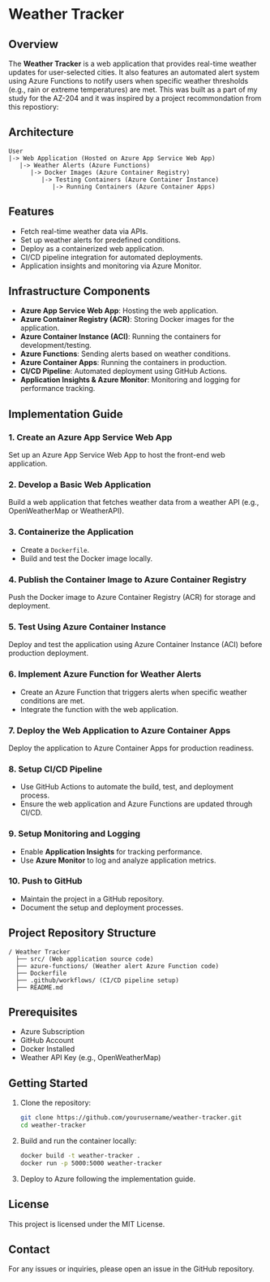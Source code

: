 # Weather Tracker

## Overview
The **Weather Tracker** is a web application that provides real-time weather updates for user-selected cities. It also features an automated alert system using Azure Functions to notify users when specific weather thresholds (e.g., rain or extreme temperatures) are met. This was built as a part of my study for the AZ-204 and it was inspired by a project recommondation from this repostiory:
<ul> </ul>

## Architecture
```
User
|-> Web Application (Hosted on Azure App Service Web App)
   |-> Weather Alerts (Azure Functions)
      |-> Docker Images (Azure Container Registry)
         |-> Testing Containers (Azure Container Instance)
            |-> Running Containers (Azure Container Apps)
```

## Features
- Fetch real-time weather data via APIs.
- Set up weather alerts for predefined conditions.
- Deploy as a containerized web application.
- CI/CD pipeline integration for automated deployments.
- Application insights and monitoring via Azure Monitor.

## Infrastructure Components
- **Azure App Service Web App**: Hosting the web application.
- **Azure Container Registry (ACR)**: Storing Docker images for the application.
- **Azure Container Instance (ACI)**: Running the containers for development/testing.
- **Azure Functions**: Sending alerts based on weather conditions.
- **Azure Container Apps**: Running the containers in production.
- **CI/CD Pipeline**: Automated deployment using GitHub Actions.
- **Application Insights & Azure Monitor**: Monitoring and logging for performance tracking.

## Implementation Guide
### 1. Create an Azure App Service Web App
Set up an Azure App Service Web App to host the front-end web application.

### 2. Develop a Basic Web Application
Build a web application that fetches weather data from a weather API (e.g., OpenWeatherMap or WeatherAPI).

### 3. Containerize the Application
- Create a `Dockerfile`.
- Build and test the Docker image locally.

### 4. Publish the Container Image to Azure Container Registry
Push the Docker image to Azure Container Registry (ACR) for storage and deployment.

### 5. Test Using Azure Container Instance
Deploy and test the application using Azure Container Instance (ACI) before production deployment.

### 6. Implement Azure Function for Weather Alerts
- Create an Azure Function that triggers alerts when specific weather conditions are met.
- Integrate the function with the web application.

### 7. Deploy the Web Application to Azure Container Apps
Deploy the application to Azure Container Apps for production readiness.

### 8. Setup CI/CD Pipeline
- Use GitHub Actions to automate the build, test, and deployment process.
- Ensure the web application and Azure Functions are updated through CI/CD.

### 9. Setup Monitoring and Logging
- Enable **Application Insights** for tracking performance.
- Use **Azure Monitor** to log and analyze application metrics.

### 10. Push to GitHub
- Maintain the project in a GitHub repository.
- Document the setup and deployment processes.

## Project Repository Structure
```
/ Weather Tracker
  ├── src/ (Web application source code)
  ├── azure-functions/ (Weather alert Azure Function code)
  ├── Dockerfile
  ├── .github/workflows/ (CI/CD pipeline setup)
  ├── README.md
```

## Prerequisites
- Azure Subscription
- GitHub Account
- Docker Installed
- Weather API Key (e.g., OpenWeatherMap)

## Getting Started
1. Clone the repository:
   ```bash
   git clone https://github.com/yourusername/weather-tracker.git
   cd weather-tracker
   ```
2. Build and run the container locally:
   ```bash
   docker build -t weather-tracker .
   docker run -p 5000:5000 weather-tracker
   ```
3. Deploy to Azure following the implementation guide.

## License
This project is licensed under the MIT License.

## Contact
For any issues or inquiries, please open an issue in the GitHub repository.


